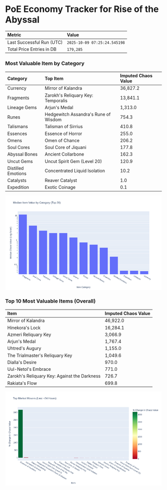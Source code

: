 # PoE Economy Tracker for Rise of the Abyssal

<!-- START_MAINTENANCE -->
| Metric | Value |
|:---|:---|
| Last Successful Run (UTC) | `2025-10-09 07:25:24.545198` |
| Total Price Entries in DB | `179,285` |

<!-- END_MAINTENANCE -->

<!-- START_DATAFRAME_DEBUG -->
<!-- END_DATAFRAME_DEBUG -->

<!-- START_CATEGORY_ANALYSIS -->
### Most Valuable Item by Category
| Category | Top Item | Imputed Chaos Value |
| :--- | :--- | :--- |
| Currency | Mirror of Kalandra | 36,827.2 |
| Fragments | Zarokh's Reliquary Key: Temporalis | 13,841.1 |
| Lineage Gems | Arjun's Medal | 1,313.0 |
| Runes | Hedgewitch Assandra's Rune of Wisdom | 754.3 |
| Talismans | Talisman of Sirrius | 410.8 |
| Essences | Essence of Horror | 255.0 |
| Omens | Omen of Chance | 206.2 |
| Soul Cores | Soul Core of Jiquani | 177.8 |
| Abyssal Bones | Ancient Collarbone | 162.3 |
| Uncut Gems | Uncut Spirit Gem (Level 20) | 120.9 |
| Distilled Emotions | Concentrated Liquid Isolation | 10.2 |
| Catalysts | Reaver Catalyst | 1.0 |
| Expedition | Exotic Coinage | 0.1 |


![Category Analysis Chart](charts/category_analysis.png)
<!-- END_ANALYSIS -->

<!-- START_ANALYSIS -->
### Top 10 Most Valuable Items (Overall)
| Item | Imputed Chaos Value |
| :--- | :--- |
| Mirror of Kalandra | 46,922.0 |
| Hinekora's Lock | 16,284.1 |
| Azmeri Reliquary Key | 3,066.9 |
| Arjun's Medal | 1,767.4 |
| Uhtred's Augury | 1,155.0 |
| The Trialmaster's Reliquary Key | 1,049.6 |
| Dialla's Desire | 970.0 |
| Uul-Netol's Embrace | 771.0 |
| Zarokh's Reliquary Key: Against the Darkness | 726.7 |
| Rakiata's Flow | 699.8 |


![Market Movers Chart](charts/market_movers.png)
<!-- END_ANALYSIS -->
